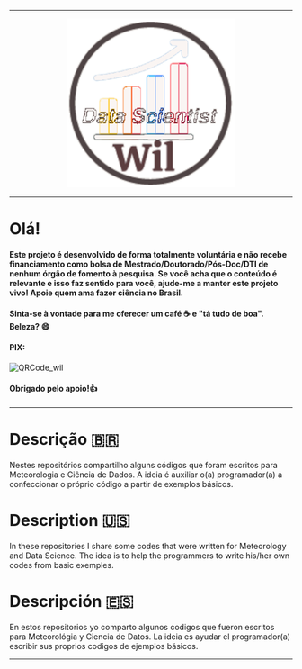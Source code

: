 ---------------------------------------------------------------------------------------------------------------------------------------------------

<p align="center">
   <img width="300" height="300" src="src/Wil_Data_Scientist.gif">
</p>

--------------------------------------------------------------------------------------------------------------------------------------------------------------------------

# Olá!

#### Este projeto é desenvolvido de forma totalmente voluntária e não recebe financiamento como bolsa de Mestrado/Doutorado/Pós-Doc/DTI de nenhum órgão de fomento à pesquisa. Se você acha que o conteúdo é relevante e isso faz sentido para você, ajude-me a manter este projeto vivo! Apoie quem ama fazer ciência no Brasil.
#### Sinta-se à vontade para me oferecer um café ☕ e "tá tudo de boa". Beleza? 😄

#### PIX:

![QRCode_wil](https://github.com/wilmorales21/Scripts/assets/80546143/c030fa24-d8c2-479e-9730-62daffa45357)

#### Obrigado pelo apoio!👍


--------------------------------------------------------------------------------------------------------------------------------------------------------------------------

# Descrição 🇧🇷
Nestes repositórios compartilho alguns códigos que foram escritos para Meteorologia e Ciência de Dados. A ideia é auxiliar o(a) programador(a) a confeccionar o próprio código a partir de exemplos básicos. 

# Description 🇺🇸
In these repositories I share some codes that were written for Meteorology and Data Science. The idea is to help the programmers to write his/her own codes from basic exemples.

# Descripción 🇪🇸
En estos repositorios yo comparto algunos codigos que fueron escritos para Meteorológia y Ciencia de Datos. La ideia es ayudar el programador(a) escribir sus proprios codigos de ejemplos básicos.

-------------------------------------------------------------------------------------------------------------------------------------------------------------------------
